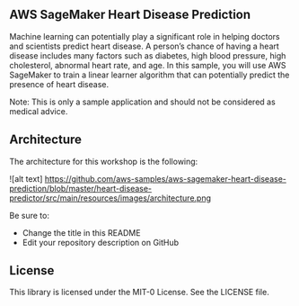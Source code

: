 ## AWS SageMaker Heart Disease Prediction 

Machine learning can potentially play a significant role in helping doctors and scientists predict heart disease.  A person’s chance of having a heart disease includes many factors such as diabetes, high blood pressure, high cholesterol, abnormal heart rate, and age.  In this sample, you will use AWS SageMaker to train a linear learner algorithm that can potentially predict the presence of heart disease.   

Note: This is only a sample application and should not be considered as medical advice.

## Architecture

The architecture for this workshop is the following:

![alt text] https://github.com/aws-samples/aws-sagemaker-heart-disease-prediction/blob/master/heart-disease-predictor/src/main/resources/images/architecture.png


Be sure to:

* Change the title in this README
* Edit your repository description on GitHub

## License

This library is licensed under the MIT-0 License. See the LICENSE file.

